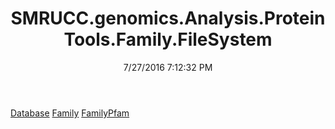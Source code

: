﻿---
title: SMRUCC.genomics.Analysis.ProteinTools.Family.FileSystem
date: 7/27/2016 7:12:32 PM
---

[Database](T-SMRUCC.genomics.Analysis.ProteinTools.Family.FileSystem.Database.html)
[Family](T-SMRUCC.genomics.Analysis.ProteinTools.Family.FileSystem.Family.html)
[FamilyPfam](T-SMRUCC.genomics.Analysis.ProteinTools.Family.FileSystem.FamilyPfam.html)
